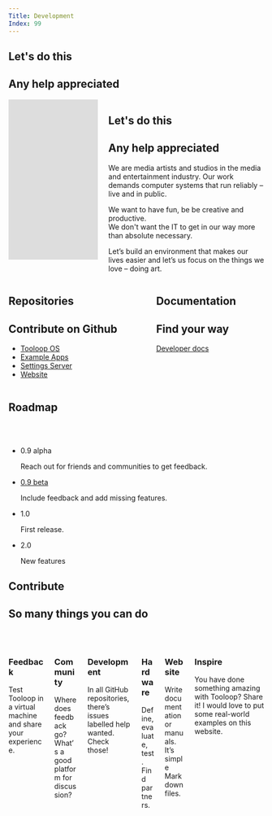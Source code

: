 ```yaml
---
Title: Development
Index: 99
---
```


<section class="section hero is-info is-bold">
    <div class="hero-body">
        <div class="container">
            <h1 class="title is-hidden-tablet">Let's do this</h1>
            <h2 class="subtitle is-hidden-tablet">Any help appreciated</h2>
            <div class="columns is-centered">
               <div class="column">
                    <div class="videoWrapper">
                        <iframe width="560" height="315" src="https://www.youtube-nocookie.com/embed/RZDO1x2Ob7s?showinfo=0" frameborder="0" allow="autoplay; encrypted-media" allowfullscreen></iframe>
                    </div>
                </div>
                <div class="column is-6">
                    <h1 class="title is-hidden-mobile">Let's do this</h1>
                    <h2 class="subtitle is-hidden-mobile">Any help appreciated</h2>
                    <div class="content">
                        <p>We are media artists and studios in the media and entertainment industry. Our work demands computer systems that run reliably – live and in public.</p>
                        <p>We want to have fun, be be creative and productive.<br> We don't want the IT to get in our way more than absolute necessary.</p>
                        <p>Let’s build an environment that makes our lives easier and let’s us focus on the things we love – doing art.</p>
                    </div>
                </div>
            </div>
        </div>
    </div>
</section>

<section class="section is-medium">
    <div class="container">
        <div class="columns  is-centered has-text-centered">
            <div class="column is-4">
                <h1 class="title">Repositories</h1>
                <h2 class="subtitle">Contribute on Github</h2>
                <div class="content">
                    <ul class="icon-list">
                        <li><i class="fab fa-github"></i> <a href="https://github.com/vollstock/Tooloop-OS">Tooloop OS</a></li>
                        <li><i class="fab fa-github"></i> <a href="https://github.com/vollstock/Tooloop-Examples">Example Apps</a></li>
                        <li><i class="fab fa-github"></i> <a href="https://github.com/vollstock/Tooloop-Settings-Server">Settings Server</a></li>
                        <li><i class="fab fa-github"></i> <a href="https://github.com/vollstock/Tooloop-Website">Website</a></li>
                    </ul>
                </div>
            </div>
            <div class="column is-4">
                <h1 class="title">Documentation</h1>
                <h2 class="subtitle">Find your way</h2>
                <div class="content">
                    <a href="Documentation" class="button is-primary"><span class="icon"><i class="fa fa-book has-text-white"></i></span> <span>Developer docs</span></a>
                </div>
            </div>
        </div>
    </div>
</section>

<a name="Roadmap"></a>
<section class="section hero is-light is-bold">
    <div class="hero-body">
        <div class="container">
            <h1 class="title has-text-centered has-text-danger">Roadmap</h1>
            <ul class="steps has-content-centered" style="margin-top: 4rem;">
                <li class="steps-segment is-active">
                    <span class="steps-marker"></span>
                    <div class="steps-content">
                        <p class="is-size-4">0.9 alpha</p>
                        <p>Reach out for friends and communities to get feedback.</p>
                    </div>
                </li>
                <li class="steps-segment">
                    <span class="steps-marker"></span>
                    <div class="steps-content">
                        <p class="is-size-4"><a href="https://github.com/vollstock/Tooloop-OS/projects/3" class="has-text-link">0.9 beta</a></p>
                        <p>Include feedback and add missing features.</p>
                    </div>
                </li>
                <li class="steps-segment">
                    <span class="steps-marker"></span>
                    <div class="steps-content">
                        <p class="is-size-4">1.0</p>
                        <p>First release.</p>
                    </div>
                </li>
                <li class="steps-segment">
                    <span class="steps-marker"></span>
                    <div class="steps-content">
                        <p class="is-size-4">2.0</p>
                        <p>New features</p>
                    </div>
                </li>
            </ul>
        </div>
    </div>
</section>

<section class="section is-medium">
    <div class="container">
        <h1 class="title has-text-centered">Contribute</h1>
        <h2 class="subtitle has-text-centered">So many things you can do</h2>
        <p>&nbsp;</p>
        <div class="columns  is-multiline is-centered">
            <div class="column is-4 content">
                <h3>Feedback</h3>
                <p>Test Tooloop in a virtual machine and share your experience.</p>
            </div>
            <div class="column is-4 content">
                <h3>Community</h3>
                <p>Where does feedback go?<br>
                What’s a good platform for discussion?</p>
            </div>
            <div class="column is-4 content">
                <h3>Development</h3>
                <p>In all GitHub repositories, there’s issues labelled <span class="tag is-success">help wanted</span>. Check those!</p>
            </div>
            <div class="column is-4 content">
                <h3>Hardware</h3>
                <p>Define, evaluate, test.<br>
                Find partners.</p>
            </div>
            <div class="column is-4 content">
                <h3>Website</h3>
                <p>Write documentation or manuals.<br>
                It’s simple Markdown files.</p>
            </div>
            <div class="column is-4 content">
                <h3>Inspire</h3>
                <p>You have done something amazing with Tooloop? Share it! I would love to put some real-world examples on this website.</p>
            </div>